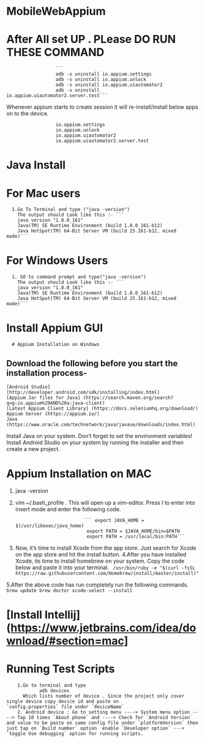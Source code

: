 # MobileWebAppium

# After All set UP . PLease DO RUN THESE COMMAND
                      ```
                      adb -s uninstall io.appium.settings
                      adb -s uninstall io.appium.unlock
                      adb -s uninstall io.appium.uiautomator2
                      adb -s uninstall io.appium.uiautomator2.server.test```
Whenever appium starts to create session it will re-install/install below apps on to the device.

                      io.appium.settings
                      io.appium.unlock
                      io.appium.uiautomator2
                      io.appium.uiautomator2.server.test




# Java Install
  # For Mac users 
      1.Go To Terminal and type ("java -version")
        The output should Look like this :- ```
        java version "1.8.0_161"
        Java(TM) SE Runtime Environment (build 1.8.0_161-b12)
        Java HotSpot(TM) 64-Bit Server VM (build 25.161-b12, mixed mode)```

  # For Windows Users
      1. GO to command prompt and type("java -version")
        The output should Look like this :- ```
        java version "1.8.0_161"
        Java(TM) SE Runtime Environment (build 1.8.0_161-b12)
        Java HotSpot(TM) 64-Bit Server VM (build 25.161-b12, mixed mode)```
        
 # Install Appium GUI 
      # Appium Installation on Windows
 ## Download the following before you start the installation process-
    [Android Studio] (http://developer.android.com/sdk/installing/index.html)
    [Appium Jar files for Java] (https://search.maven.org/search?q=g:io.appium%20AND%20a:java-client)
    [Latest Appium Client Library] (https://docs.seleniumhq.org/download/)
    Appium Server (https://appium.io/)
    Java (https://www.oracle.com/technetwork/java/javase/downloads/index.html)
 Install Java on your system. Don’t forget to set the environment variables!
 Install Android Studio on your system by running the installer and then create a new project.       
 
 # Appium Installation on MAC
   1. java -version
   2. vim ~/.bash_profile . This will open up a vim-editor. Press I to enter into insert mode and enter the following code.

                                   ``` export JAVA_HOME = $(/usr/libexec/java_home)
                                    export PATH = $JAVA_HOME/bin=$PATH
                                    export PATH = /usr/local/bin:PATH```
   3. Now, it’s time to install Xcode from the app store. Just search for Xcode on the app store and hit the install button.
   4.After you have installed Xcode, its time to install homebrew on your system. Copy the code below and paste it into your              terminal.
         ``` /usr/bin/ruby -e "$(curl -fsSL https://raw.githubusercontent.com/Homebrew/install/master/install)"```
          
   5.After the above code has run completely run the following commands.
                                   ``` 
                                    brew update
                                    brew doctor
                                    xcode-select --install
                                    ```
# [Install Intellij] (https://www.jetbrains.com/idea/download/#section=mac]



# Running Test Scripts 

        1.Go to terminal and type 
                adb devices
          Which lists number of device . Since the project only cover single device copy device id and paste on                         `config.properties` file under `deviceName`
        2. Android device : Go to setting menu ----> System menu option ----> Tap 10 times `About phone` and ----> Check for `Android Version` and value to be paste on same config file under `platformVersion` then just tap on `Build number` option  enable `Developer option` ---> `toggle Use debugging` option for running scripts.
        
        
       


